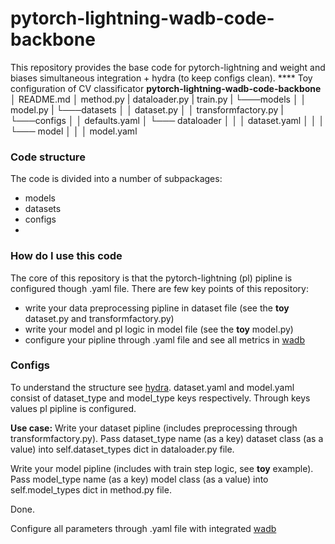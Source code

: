 # pytorch-lightning-wadb-code-backbone
This repository provides the base code for pytorch-lightning and weight and biases simultaneous integration + hydra (to keep configs clean).
**** Toy configuration of CV classificator
**pytorch-lightning-wadb-code-backbone**
│   README.md
│   method.py
|   dataloader.py
|   train.py
|
└───models
│   │   model.py
|
└───datasets
│   │   dataset.py
│   │   transformfactory.py
|
└───configs
│   │   defaults.yaml
│   └─── dataloader
│   │    │  dataset.yaml
│   │
│   └─── model
│   │    │  model.yaml


### Code structure ###
The code is divided into a number of subpackages:
- models
- datasets
- configs
- 
### How do I use this code ###
The core of this repository is that the pytorch-lightning (pl) pipline is configured though .yaml file.
There are few key points of this repository:
- write your data preprocessing pipline in dataset file (see the **toy** dataset.py and transformfactory.py)
- write your model and pl logic in model file (see the **toy** model.py)
- configure your pipline through .yaml file and see all metrics in [wadb](https://docs.wandb.ai/)

### Configs ###
To understand the structure see [hydra](https://hydra.cc/docs/tutorials/basic/your_first_app/config_groups/).
dataset.yaml and model.yaml consist of dataset_type and model_type keys respectively. Through keys values pl pipline is configured.

**Use case:**
Write your dataset pipline (includes preprocessing through transformfactory.py). Pass dataset_type name (as a key) dataset class (as a value) into self.dataset_types dict in dataloader.py file. 

Write your model pipline (includes with train step logic, see **toy** example). Pass model_type name (as a key) model class (as a value) into self.model_types dict in method.py file. 

Done. 

Configure all parameters through .yaml file with integrated [wadb](https://docs.wandb.ai/)
